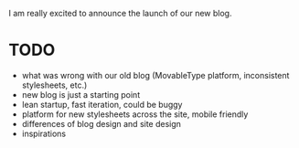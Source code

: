 I am really excited to announce the launch of our new blog.

# TODO

- what was wrong with our old blog (MovableType platform, inconsistent stylesheets, etc.)
- new blog is just a starting point
- lean startup, fast iteration, could be buggy
- platform for new stylesheets across the site, mobile friendly
- differences of blog design and site design
- inspirations
